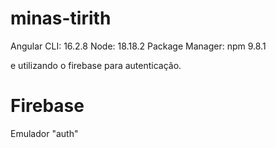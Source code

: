 # minas-tirith

Angular CLI: 16.2.8
Node: 18.18.2
Package Manager: npm 9.8.1


e utilizando o firebase para autenticação. 

# Firebase

Emulador "auth"
